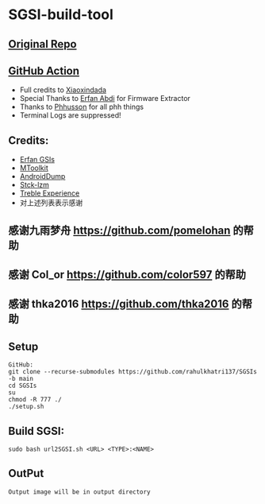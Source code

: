 # SGSI-build-tool

## [Original Repo](https://github.com/xiaoxindada/SGSI-build-tool)
## [GitHub Action](https://github.com/rahulkhatri137/sGSIbot)

* Full credits to [Xiaoxindada](https://github.com/xiaoxindada)
* Special Thanks to [Erfan Abdi](https://github.com/erfanoabdi) for Firmware Extractor
* Thanks to [Phhusson](https://github.com/phhusson) for all phh things
* Terminal Logs are suppressed!

## Credits:  
* [Erfan GSIs](https://github.com/erfanoabdi/ErfanGSIs)
* [MToolkit](https://github.com/Nightmare-MY)
* [AndroidDump](https://github.com/AndroidDump/dumper)
* [Stck-lzm](https://github.com/stck-lzm/badown) 
* [Treble Experience](https://github.com/TrebleExperience)
* 对上述列表表示感谢
## 感谢九雨梦舟 https://github.com/pomelohan 的帮助  
## 感谢 Col_or https://github.com/color597 的帮助  
## 感谢 thka2016 https://github.com/thka2016 的帮助  

## Setup
```
GitHub:  
git clone --recurse-submodules https://github.com/rahulkhatri137/SGSIs -b main
cd SGSIs
su
chmod -R 777 ./
./setup.sh  
```

## Build SGSI:
```
sudo bash url2SGSI.sh <URL> <TYPE>:<NAME>
```

## OutPut
```
Output image will be in output directory
```
